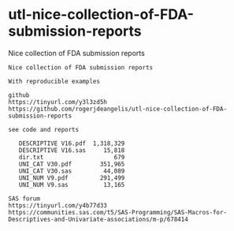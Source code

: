 # utl-nice-collection-of-FDA-submission-reports
Nice collection of FDA submission reports

    Nice collection of FDA submission reports   
    
    With reproducible examples
                                                                                                                         
    github                                                                                                               
    https://tinyurl.com/y3l3zd5h                                                                                         
    https://github.com/rogerjdeangelis/utl-nice-collection-of-FDA-submission-reports                                     
                                                                                                                         
    see code and reports                                                                                                 
                                                                                                                         
       DESCRIPTIVE V16.pdf  1,318,329                                                                                    
       DESCRIPTIVE V16.sas     15,818                                                                                    
       dir.txt                    679                                                                                    
       UNI_CAT V30.pdf        351,965                                                                                    
       UNI_CAT V30.sas         44,089                                                                                    
       UNI_NUM V9.pdf         291,499                                                                                    
       UNI_NUM V9.sas          13,165                                                                                    
                                                                                                                         
    SAS forum                                                                                                            
    https://tinyurl.com/y4b77d33                                                                                         
    https://communities.sas.com/t5/SAS-Programming/SAS-Macros-for-Descriptives-and-Univariate-associations/m-p/678414    
                                                                                                                         
                                                                                                                         
